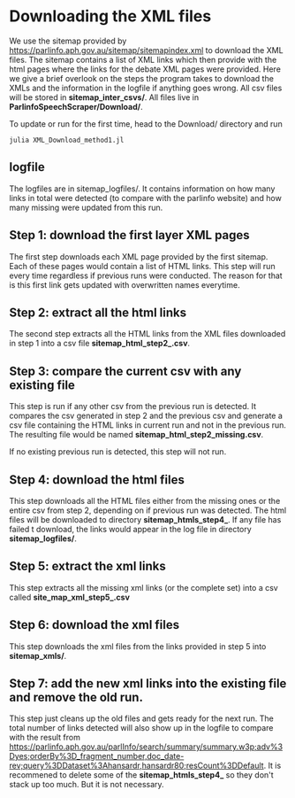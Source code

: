 # Downloading the XML files

We use the sitemap provided by <https://parlinfo.aph.gov.au/sitemap/sitemapindex.xml> to download the XML files. The sitemap contains a list of XML links which then provide with the html pages where the links for the debate XML pages were provided. Here we give a brief overlook on the steps the program takes to download the XMLs and the information in the logfile if anything goes wrong. All csv files will be stored in **sitemap\_inter\_csvs/**. All files live in **ParlinfoSpeechScraper/Download/**.

To update or run for the first time, head to the Download/ directory and run

```console
julia XML_Download_method1.jl
```

## logfile
The logfiles are in sitemap\_logfiles/. It contains information on how many links in total were detected (to compare with the parlinfo website) and how many missing were updated from this run.


## Step 1: download the first layer XML pages 

The first step downloads each XML page provided by the first sitemap. Each of these pages would contain a list of HTML links. This step will run every time regardless if previous runs were conducted. The reason for that is this first link gets updated with overwritten names everytime. 

## Step 2: extract all the html links

The second step extracts all the HTML links from the XML files downloaded in step 1 into a csv file **sitemap\_html\_step2_<dateofcreation>.csv**.

## Step 3: compare the current csv with any existing file

This step is run if any other csv from the previous run is detected. It compares the csv generated in step 2 and the previous csv and generate a csv file containing the HTML links in current run and not in the previous run. The resulting file would be named **sitemap\_html\_step2\_missing.csv**.

If no existing previous run is detected, this step will not run.

## Step 4: download the html files

This step downloads all the HTML files either from the missing ones or the entire csv from step 2, depending on if previous run was detected. The html files will be downloaded to directory **sitemap\_htmls\_step4\_<dateofcreation>**. If any file has failed t download, the links would appear in the log file in directory **sitemap\_logfiles/**.

## Step 5: extract the xml links 

This step extracts all the missing xml links (or the complete set) into a csv called **site\_map\_xml\_step5\_<dateofcreation>.csv**

## Step 6: download the xml files

This step downloads the xml files from the links provided in step 5 into **sitemap\_xmls/**.

## Step 7: add the new xml links into the existing file and remove the old run.

This step just cleans up the old files and gets ready for the next run. The total number of links detected will also show up in the logfile to compare with the result from <https://parlinfo.aph.gov.au/parlInfo/search/summary/summary.w3p;adv%3Dyes;orderBy%3D_fragment_number,doc_date-rev;query%3DDataset%3Ahansardr,hansardr80;resCount%3DDefault>. It is recommened to delete some of the **sitemap\_htmls\_step4\_<dateofcreation>** so they don't stack up too much. But it is not necessary. 






